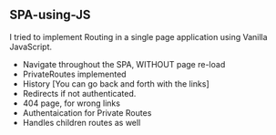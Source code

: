 ## SPA-using-JS

I tried to implement Routing in a single page application using Vanilla JavaScript.

- Navigate throughout the SPA, WITHOUT page re-load
- PrivateRoutes implemented
- History [You can go back and forth with the links]
- Redirects if not authenticated.
- 404 page, for wrong links
- Authentaication for Private Routes
- Handles children routes as well
